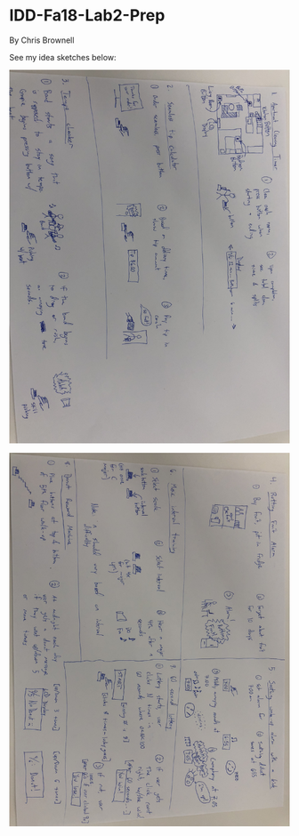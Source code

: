 # IDD-Fa18-Lab2-Prep

By Chris Brownell

See my idea sketches below:

![ideas1](https://github.com/chrisbrownell/IDD-Fa18-Lab2-Prep/blob/master/IMG_1373.JPG)

![ideas2](https://github.com/chrisbrownell/IDD-Fa18-Lab2-Prep/blob/master/IMG_1374.JPG)
